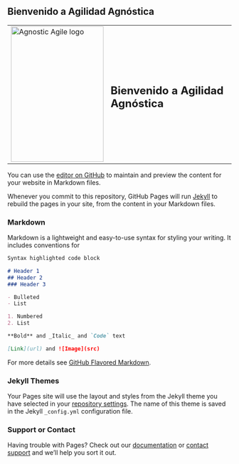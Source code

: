 ## Bienvenido a Agilidad Agnóstica

<table border="0">
    <tr>
        <td><img src="https://agnosticagile.org/imgs/Logo@2x.png" alt="Agnostic Agile logo" height="305" width="208"></td>
      <td><h2 class="vicinity rich-diff-level-zero">Bienvenido a Agilidad Agnóstica</h2></td>
    </tr>
</table>

You can use the [editor on GitHub](https://github.com/marvlm/agnostic-agile-es/edit/master/README.md) to maintain and preview the content for your website in Markdown files.

Whenever you commit to this repository, GitHub Pages will run [Jekyll](https://jekyllrb.com/) to rebuild the pages in your site, from the content in your Markdown files.

### Markdown

Markdown is a lightweight and easy-to-use syntax for styling your writing. It includes conventions for

```markdown
Syntax highlighted code block

# Header 1
## Header 2
### Header 3

- Bulleted
- List

1. Numbered
2. List

**Bold** and _Italic_ and `Code` text

[Link](url) and ![Image](src)
```

For more details see [GitHub Flavored Markdown](https://guides.github.com/features/mastering-markdown/).

### Jekyll Themes

Your Pages site will use the layout and styles from the Jekyll theme you have selected in your [repository settings](https://github.com/marvlm/agnostic-agile-es/settings). The name of this theme is saved in the Jekyll `_config.yml` configuration file.

### Support or Contact

Having trouble with Pages? Check out our [documentation](https://help.github.com/categories/github-pages-basics/) or [contact support](https://github.com/contact) and we’ll help you sort it out.
